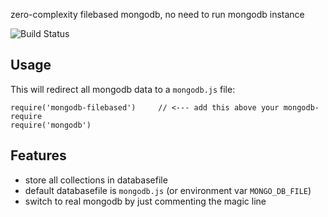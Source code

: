 zero-complexity filebased mongodb, no need to run mongodb instance

![Build Status](https://travis-ci.org/--js.svg?branch=master)

## Usage

This will redirect all mongodb data to a `mongodb.js` file:

    require('mongodb-filebased')     // <--- add this above your mongodb-require
    require('mongodb')

## Features

* store all collections in databasefile
* default databasefile is `mongodb.js` (or environment var `MONGO_DB_FILE`)
* switch to real mongodb by just commenting the magic line

